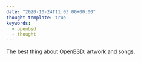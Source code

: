 ```yaml
---
date: "2020-10-24T11:03:00+00:00"
thought-template: true
keywords:
  - openbsd
  - thought
---
```


The best thing about OpenBSD: artwork and songs.
